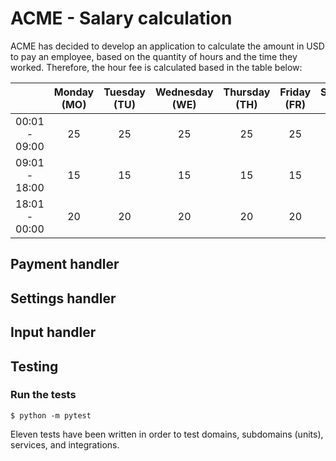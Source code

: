 # ACME - Salary calculation
ACME has decided to develop an application to calculate the amount in USD to pay an employee, based on the quantity of hours and the time they worked. Therefore, the hour fee is calculated based in the table below:

|                     | Monday (MO) | Tuesday (TU) | Wednesday (WE) | Thursday (TH) | Friday (FR) | Saturday (SA) | Sunday (SU) |
| :----:              | :----: | :----:  | :----:    | :----:   | :----: | :----:   | :----: |
|00:01 - 09:00 |25      |25       |25         |25        |25      |30        |30      |
|09:01 - 18:00 |15      |15       |15         |15        |15      |20        |20      |
|18:01 - 00:00 |20      |20       |20         |20        |20      |25        |25      |

## Payment handler

## Settings handler


## Input handler



## Testing
### Run the tests
```console
$ python -m pytest
```
Eleven tests have been written in order to test domains, subdomains (units), services, and integrations.
